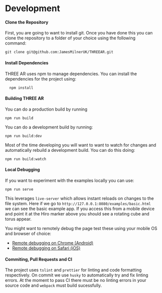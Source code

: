 # Development

#### Clone the Repository

First, you are going to want to install git. Once you have done this you can clone the repository to a folder of your choice using the following command:

```
git clone git@github.com:JamesMilnerUK/THREEAR.git
```

#### Install Dependencies

THREE AR uses npm to manage dependencies. You can install the dependencies for the project using:

```
  npm install
```

#### Building THREE AR

You can do a production build by running

```
npm run build
```

You can do a development build by running:

```
npm run build:dev
```

Most of the time developing you will want to want to watch for changes and automatically rebuild a development build. You can do this doing:

```
npm run build:watch
```

#### Local Debugging

If you want to experiment with the examples locally you can use:

```npm run serve```

This leverages `live-server` which allows instant reloads on changes to the file system. Here if we go to `http://127.0.0.1:8080/examples/basic.html` we can see the basic example app. If you access this from a mobile device and point it at the Hiro marker above you should see a rotating cube and torus appear. 

You might want to remotely debug the page test these using your mobile OS and browser of choice:

* [Remote debugging on Chrome (Android)](https://developers.google.com/web/tools/chrome-devtools/remote-debugging/)
* [Remote debugging on Safari (iOS)](https://medium.com/@sarahelson81/remote-debugging-webpages-in-ios-safari-8fd9b7a79a60)


#### Commiting, Pull Requests and CI

The project uses `tslint` and `prettier` for linting and code formatting respectively. On commit we use `husky` to automatically try and fix linting errors. At the moment to pass CI there must be no linting errors in your source code and `webpack` must build sucessfully.

